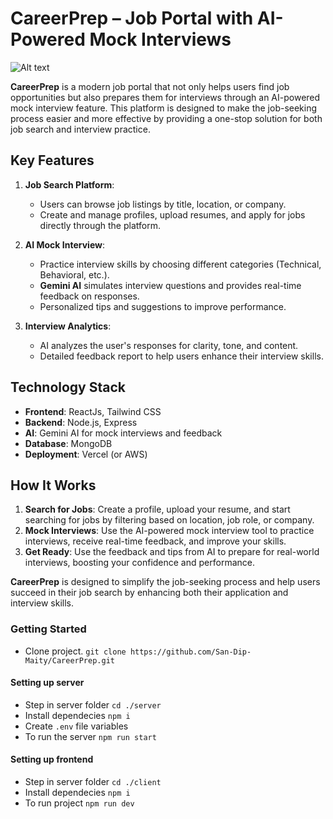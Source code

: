 # **CareerPrep** – Job Portal with AI-Powered Mock Interviews

![Alt text](https://res.cloudinary.com/dvodvtbqr/image/upload/v1738814089/wdmnzqxpqjcb5tjaaagr.png)

**CareerPrep** is a modern job portal that not only helps users find job opportunities but also prepares them for interviews through an AI-powered mock interview feature. This platform is designed to make the job-seeking process easier and more effective by providing a one-stop solution for both job search and interview practice.

## **Key Features**

1. **Job Search Platform**:
   - Users can browse job listings by title, location, or company.
   - Create and manage profiles, upload resumes, and apply for jobs directly through the platform.
2. **AI Mock Interview**:

   - Practice interview skills by choosing different categories (Technical, Behavioral, etc.).
   - **Gemini AI** simulates interview questions and provides real-time feedback on responses.
   - Personalized tips and suggestions to improve performance.

3. **Interview Analytics**:
   - AI analyzes the user's responses for clarity, tone, and content.
   - Detailed feedback report to help users enhance their interview skills.

## **Technology Stack**

- **Frontend**: ReactJs, Tailwind CSS
- **Backend**: Node.js, Express
- **AI**: Gemini AI for mock interviews and feedback
- **Database**: MongoDB
- **Deployment**: Vercel (or AWS)

## **How It Works**

1. **Search for Jobs**: Create a profile, upload your resume, and start searching for jobs by filtering based on location, job role, or company.
2. **Mock Interviews**: Use the AI-powered mock interview tool to practice interviews, receive real-time feedback, and improve your skills.
3. **Get Ready**: Use the feedback and tips from AI to prepare for real-world interviews, boosting your confidence and performance.

**CareerPrep** is designed to simplify the job-seeking process and help users succeed in their job search by enhancing both their application and interview skills.

### Getting Started

- Clone project.
  `git clone https://github.com/San-Dip-Maity/CareerPrep.git`

#### Setting up server

- Step in server folder `cd ./server`
- Install dependecies `npm i`
- Create `.env` file variables
- To run the server `npm run start`

#### Setting up frontend

- Step in server folder `cd ./client`
- Install dependecies `npm i`
- To run project `npm run dev`
